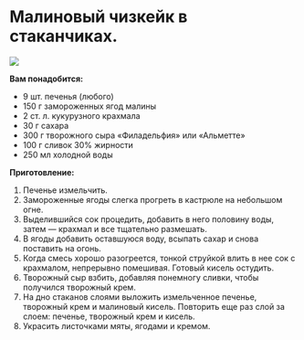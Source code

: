 # Малиновый чизкейк в стаканчиках.
![](/images/Kulinar/Desert/chizkeik_bv6.jpg)

**Вам понадобится:**

- 9 шт. печенья (любого)
- 150 г замороженных ягод малины
- 2 ст. л. кукурузного крахмала
- 30 г сахара
- 300 г творожного сыра «Филадельфия» или «Альметте»
- 100 г сливок 30% жирности
- 250 мл холодной воды

**Приготовление:**

1. Печенье измельчить.
2. Замороженные ягоды слегка прогреть в кастрюле на небольшом огне.
3. Выделившийся сок процедить, добавить в него половину воды, затем — крахмал и все тщательно размешать.
4. В ягоды добавить оставшуюся воду, всыпать сахар и снова поставить на огонь.
5. Когда смесь хорошо разогреется, тонкой струйкой влить в нее сок с крахмалом, непрерывно помешивая. Готовый кисель остудить.
6. Творожный сыр взбить, добавляя понемногу сливки, чтобы получился творожный крем.
7. На дно стаканов слоями выложить измельченное печенье, творожный крем и малиновый кисель. Повторить еще раз слой за слоем: печенье, творожный крем и кисель.
8. Украсить листочками мяты, ягодами и кремом.
